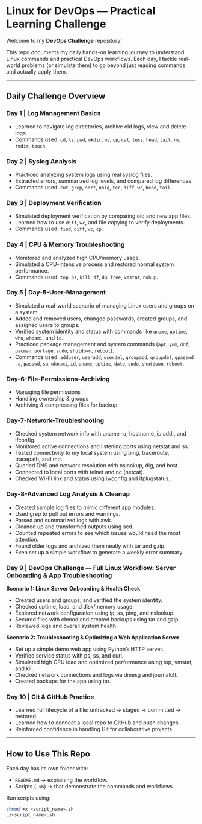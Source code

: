 # Linux for DevOps — Practical Learning Challenge

Welcome to my **DevOps Challenge** repository!  

This repo documents my daily hands-on learning journey to understand Linux commands and practical DevOps workflows. Each day, I tackle real-world problems (or simulate them) to go beyond just reading commands and actually apply them.  

---

## Daily Challenge Overview

### Day 1 | Log Management Basics
- Learned to navigate log directories, archive old logs, view and delete logs.
- Commands used: `cd`, `ls`, `pwd`, `mkdir`, `mv`, `cp`, `cat`, `less`, `head`, `tail`, `rm`, `rmdir`, `touch`.

### Day 2 | Syslog Analysis
- Practiced analyzing system logs using real syslog files.
- Extracted errors, summarized log levels, and compared log differences.
- Commands used: `cut`, `grep`, `sort`, `uniq`, `tee`, `diff`, `wc`, `head`, `tail`.

### Day 3 | Deployment Verification
- Simulated deployment verification by comparing old and new app files.
- Learned how to use `diff`, `wc`, and file copying to verify deployments.
- Commands used: `find`, `diff`, `wc`, `cp`.

### Day 4 | CPU & Memory Troubleshooting
- Monitored and analyzed high CPU/memory usage.
- Simulated a CPU-intensive process and restored normal system performance.
- Commands used: `top`, `ps`, `kill`, `df`, `du`, `free`, `vmstat`, `nohup`.

### Day 5 | Day-5-User-Management
- Simulated a real-world scenario of managing Linux users and groups on a system.
- Added and removed users, changed passwords, created groups, and assigned users to groups.
- Verified system identity and status with commands like `uname`, `uptime`, `who`, `whoami`, and `id`.
- Practiced package management and system commands (`apt`, `yum`, `dnf`, `pacman`, `portage`, `sudo`, `shutdown`, `reboot`).
- Commands used: `adduser`, `useradd`, `userdel`, `groupadd`, `groupdel`, `gpasswd -a`, `passwd`, `su`, `whoami`, `id`, `uname`, `uptime`, `date`, `sudo`, `shutdown`, `reboot`.

### Day-6-File-Permissions-Archiving
- Managing file permissions
- Handling ownership & groups
- Archiving & compressing files for backup

### Day-7-Network-Troubleshooting
- Checked system network info with uname -a, hostname, ip addr, and ifconfig.
- Monitored active connections and listening ports using netstat and ss.
- Tested connectivity to my local system using ping, traceroute, tracepath, and mtr.
- Queried DNS and network resolution with nslookup, dig, and host.
- Connected to local ports with telnet and nc (netcat).
- Checked Wi-Fi link and status using iwconfig and ifplugstatus.

### Day-8-Advanced Log Analysis & Cleanup
- Created sample log files to mimic different app modules.
- Used grep to pull out errors and warnings.
- Parsed and summarized logs with awk.
- Cleaned up and transformed outputs using sed.
- Counted repeated errors to see which issues would need the most attention.
- Found older logs and archived them neatly with tar and gzip.
- Even set up a simple workflow to generate a weekly error summary.

### Day 9 | DevOps Challenge — Full Linux Workflow: Server Onboarding & App Troubleshooting
**Scenario 1: Linux Server Onboarding & Health Check**
- Created users and groups, and verified the system identity.
- Checked uptime, load, and disk/memory usage.
- Explored network configuration using ip, ss, ping, and nslookup.
- Secured files with chmod and created backups using tar and gzip.
- Reviewed logs and overall system health.

**Scenario 2: Troubleshooting & Optimizing a Web Application Server**
- Set up a simple demo web app using Python’s HTTP server.
- Verified service status with ps, ss, and curl.
- Simulated high CPU load and optimized performance using top, vmstat, and kill.
- Checked network connections and logs via dmesg and journalctl.
- Created backups for the app using tar.

### Day 10 | Git & GitHub Practice
- Learned full lifecycle of a file: untracked → staged → committed → restored.
- Learned how to connect a local repo to GitHub and push changes.
- Reinforced confidence in handling Git for collaborative projects.

---

## How to Use This Repo
Each day has its own folder with:
- `README.md` → explaining the workflow.
- Scripts (`.sh`) → that demonstrate the commands and workflows.

Run scripts using:
```bash
chmod +x <script_name>.sh
./<script_name>.sh
